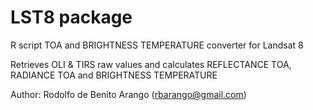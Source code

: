 # LST8 package
R script TOA and BRIGHTNESS TEMPERATURE converter for Landsat 8

Retrieves OLI & TIRS raw values and calculates REFLECTANCE TOA, RADIANCE TOA and BRIGHTNESS TEMPERATURE


Author: Rodolfo de Benito Arango (rbarango@gmail.com)
